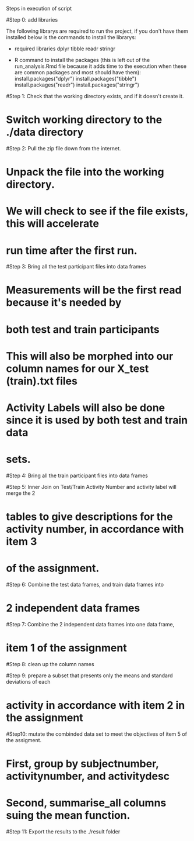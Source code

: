 Steps in execution of script

#Step 0: add libraries

The following librarys are required to run the project, if you don't have them installed below is the commands to install the librarys:

- required libraries
    dplyr
    tibble
    readr
    stringr
    
- R command to install the packages (this is left out of the run_analysis.Rmd file because it adds time to the execution when these are common packages and most should have them):
  install.packages("dplyr")
  install.packages("tibble")
  install.packages("readr")
  install.packages("stringr")
  
#Step 1: Check that the working directory exists, and if it doesn't create it.
#        Switch working directory to the ./data directory

#Step 2: Pull the zip file down from the internet.
#        Unpack the file into the working directory.
#        We will check to see if the file exists, this will accelerate
#        run time after the first run.

#Step 3: Bring all the test participant files into data frames
#        Measurements will be the first read because it's needed by 
#        both test and train participants
#        This will also be morphed into our column names for our X_test (train).txt files
#        Activity Labels will also be done since it is used by both test and train data 
#        sets.

#Step 4: Bring all the train participant files into data frames

#Step 5: Inner Join on Test/Train Activity Number and activity label will merge the 2
#        tables to give descriptions for the activity number, in accordance with item 3
#        of the assignment.

#Step 6: Combine the test data frames, and train data frames into 
#        2 independent data frames

#Step 7: Combine the 2 independent data frames into one data frame, 
#        item 1 of the assignment

#Step 8: clean up the column names

#Step 9: prepare a subset that presents only the means and standard deviations of each
#        activity in accordance with item 2 in the assignment

#Step10: mutate the combinded data set to meet the objectives of item 5 of the assigment.  
#        First, group by subjectnumber, activitynumber, and activitydesc
#        Second, summarise_all columns suing the mean function.

#Step 11: Export the results to the ./result folder